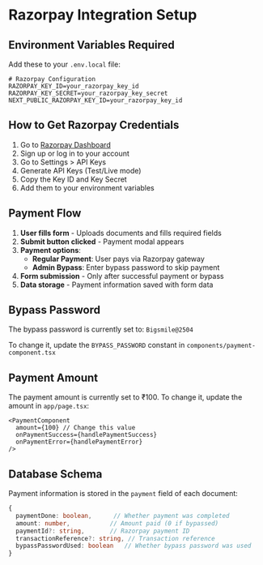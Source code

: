 # Razorpay Integration Setup

## Environment Variables Required

Add these to your `.env.local` file:

```env
# Razorpay Configuration
RAZORPAY_KEY_ID=your_razorpay_key_id
RAZORPAY_KEY_SECRET=your_razorpay_key_secret
NEXT_PUBLIC_RAZORPAY_KEY_ID=your_razorpay_key_id
```

## How to Get Razorpay Credentials

1. Go to [Razorpay Dashboard](https://dashboard.razorpay.com/)
2. Sign up or log in to your account
3. Go to Settings > API Keys
4. Generate API Keys (Test/Live mode)
5. Copy the Key ID and Key Secret
6. Add them to your environment variables

## Payment Flow

1. **User fills form** - Uploads documents and fills required fields
2. **Submit button clicked** - Payment modal appears
3. **Payment options**:
   - **Regular Payment**: User pays via Razorpay gateway
   - **Admin Bypass**: Enter bypass password to skip payment
4. **Form submission** - Only after successful payment or bypass
5. **Data storage** - Payment information saved with form data

## Bypass Password

The bypass password is currently set to: `Bigsmile@2504`

To change it, update the `BYPASS_PASSWORD` constant in `components/payment-component.tsx`

## Payment Amount

The payment amount is currently set to ₹100. To change it, update the amount in `app/page.tsx`:

```tsx
<PaymentComponent
  amount={100} // Change this value
  onPaymentSuccess={handlePaymentSuccess}
  onPaymentError={handlePaymentError}
/>
```

## Database Schema

Payment information is stored in the `payment` field of each document:

```typescript
{
  paymentDone: boolean,      // Whether payment was completed
  amount: number,           // Amount paid (0 if bypassed)
  paymentId?: string,       // Razorpay payment ID
  transactionReference?: string, // Transaction reference
  bypassPasswordUsed: boolean   // Whether bypass password was used
}
```
